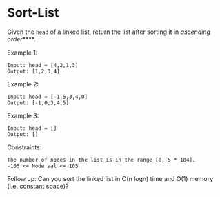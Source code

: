 # Sort-List

Given the `head` of a linked list, return the list after sorting it in _ascending order_****.

Example 1:

```
Input: head = [4,2,1,3]
Output: [1,2,3,4]
```

Example 2:
```
Input: head = [-1,5,3,4,0]
Output: [-1,0,3,4,5]
```

Example 3:
```
Input: head = []
Output: []
``` 

Constraints:
```
The number of nodes in the list is in the range [0, 5 * 104].
-105 <= Node.val <= 105
``` 

Follow up: Can you sort the linked list in O(n logn) time and O(1) memory (i.e. constant space)?

